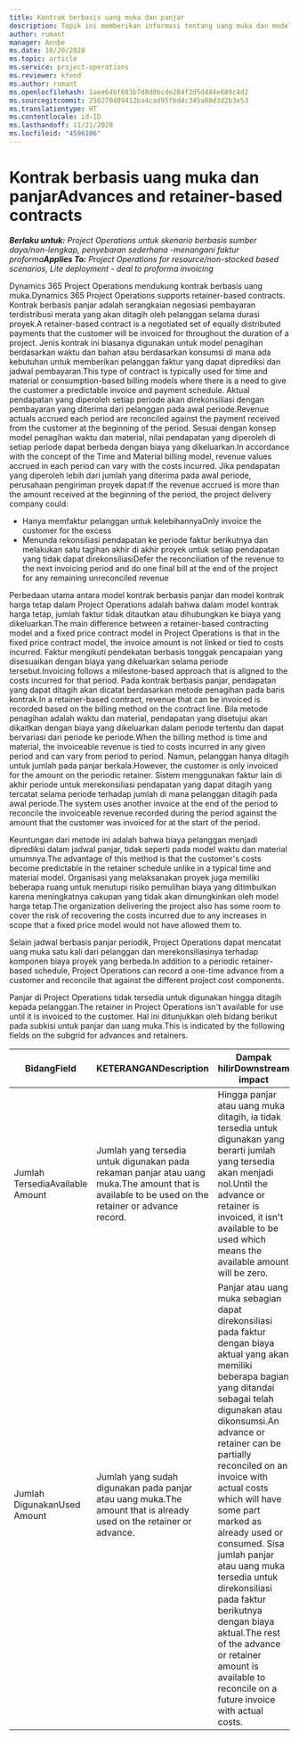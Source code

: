 ```yaml
---
title: Kontrak berbasis uang muka dan panjar
description: Topik ini memberikan informasi tentang uang muka dan model kontrak berbasis panjar dalam Project Operations.
author: rumant
manager: Annbe
ms.date: 10/20/2020
ms.topic: article
ms.service: project-operations
ms.reviewer: kfend
ms.author: rumant
ms.openlocfilehash: 1aee64bf683b7d8d0bcde284f2d5d484e689c4d2
ms.sourcegitcommit: 250270409412ba4cad95fbd4c345a80d3d2b3e53
ms.translationtype: HT
ms.contentlocale: id-ID
ms.lasthandoff: 11/21/2020
ms.locfileid: "4596106"
---
```

# <a name="advances-and-retainer-based-contracts"></a><span data-ttu-id="fb6a7-103">Kontrak berbasis uang muka dan panjar</span><span class="sxs-lookup"><span data-stu-id="fb6a7-103">Advances and retainer-based contracts</span></span>


<span data-ttu-id="fb6a7-104">_**Berlaku untuk:** Project Operations untuk skenario berbasis sumber daya/non-lengkap, penyebaran sederhana -menangani faktur proforma_</span><span class="sxs-lookup"><span data-stu-id="fb6a7-104">_**Applies To:** Project Operations for resource/non-stocked based scenarios, Lite deployment - deal to proforma invoicing_</span></span>

<span data-ttu-id="fb6a7-105">Dynamics 365 Project Operations mendukung kontrak berbasis uang muka.</span><span class="sxs-lookup"><span data-stu-id="fb6a7-105">Dynamics 365 Project Operations supports retainer-based contracts.</span></span> <span data-ttu-id="fb6a7-106">Kontrak berbasis panjar adalah serangkaian negosiasi pembayaran terdistribusi merata yang akan ditagih oleh pelanggan selama durasi proyek.</span><span class="sxs-lookup"><span data-stu-id="fb6a7-106">A retainer-based contract is a negotiated set of equally distributed payments that the customer will be invoiced for throughout the duration of a project.</span></span> <span data-ttu-id="fb6a7-107">Jenis kontrak ini biasanya digunakan untuk model penagihan berdasarkan waktu dan bahan atau berdasarkan konsumsi di mana ada kebutuhan untuk memberikan pelanggan faktur yang dapat diprediksi dan jadwal pembayaran.</span><span class="sxs-lookup"><span data-stu-id="fb6a7-107">This type of contract is typically used for time and material or consumption-based billing models where there is a need to give the customer a predictable invoice and payment schedule.</span></span> <span data-ttu-id="fb6a7-108">Aktual pendapatan yang diperoleh setiap periode akan direkonsiliasi dengan pembayaran yang diterima dari pelanggan pada awal periode.</span><span class="sxs-lookup"><span data-stu-id="fb6a7-108">Revenue actuals accrued each period are reconciled against the payment received from the customer at the beginning of the period.</span></span> <span data-ttu-id="fb6a7-109">Sesuai dengan konsep model penagihan waktu dan material, nilai pendapatan yang diperoleh di setiap periode dapat berbeda dengan biaya yang dikeluarkan.</span><span class="sxs-lookup"><span data-stu-id="fb6a7-109">In accordance with the concept of the Time and Material billing model, revenue values accrued in each period can vary with the costs incurred.</span></span> <span data-ttu-id="fb6a7-110">Jika pendapatan yang diperoleh lebih dari jumlah yang diterima pada awal periode, perusahaan pengiriman proyek dapat:</span><span class="sxs-lookup"><span data-stu-id="fb6a7-110">If the revenue accrued is more than the amount received at the beginning of the period, the project delivery company could:</span></span>

- <span data-ttu-id="fb6a7-111">Hanya memfaktur pelanggan untuk kelebihannya</span><span class="sxs-lookup"><span data-stu-id="fb6a7-111">Only invoice the customer for the excess</span></span> 
- <span data-ttu-id="fb6a7-112">Menunda rekonsiliasi pendapatan ke periode faktur berikutnya dan melakukan satu tagihan akhir di akhir proyek untuk setiap pendapatan yang tidak dapat direkonsiliasi</span><span class="sxs-lookup"><span data-stu-id="fb6a7-112">Defer the reconciliation of the revenue to the next invoicing period and do one final bill at the end of the project for any remaining unreconciled revenue</span></span>

<span data-ttu-id="fb6a7-113">Perbedaan utama antara model kontrak berbasis panjar dan model kontrak harga tetap dalam Project Operations adalah bahwa dalam model kontrak harga tetap, jumlah faktur tidak ditautkan atau dihubungkan ke biaya yang dikeluarkan.</span><span class="sxs-lookup"><span data-stu-id="fb6a7-113">The main difference between a retainer-based contracting model and a fixed price contract model in Project Operations is that in the fixed price contract model, the invoice amount is not linked or tied to costs incurred.</span></span> <span data-ttu-id="fb6a7-114">Faktur mengikuti pendekatan berbasis tonggak pencapaian yang disesuaikan dengan biaya yang dikeluarkan selama periode tersebut.</span><span class="sxs-lookup"><span data-stu-id="fb6a7-114">Invoicing follows a milestone-based approach that is aligned to the costs incurred for that period.</span></span> <span data-ttu-id="fb6a7-115">Pada kontrak berbasis panjar, pendapatan yang dapat ditagih akan dicatat berdasarkan metode penagihan pada baris kontrak.</span><span class="sxs-lookup"><span data-stu-id="fb6a7-115">In a retainer-based contract, revenue that can be invoiced is recorded based on the billing method on the contract line.</span></span> <span data-ttu-id="fb6a7-116">Bila metode penagihan adalah waktu dan material, pendapatan yang disetujui akan dikaitkan dengan biaya yang dikeluarkan dalam periode tertentu dan dapat bervariasi dari periode ke periode.</span><span class="sxs-lookup"><span data-stu-id="fb6a7-116">When the billing method is time and material, the invoiceable revenue is tied to costs incurred in any given period and can vary from period to period.</span></span> <span data-ttu-id="fb6a7-117">Namun, pelanggan hanya ditagih untuk jumlah pada panjar berkala.</span><span class="sxs-lookup"><span data-stu-id="fb6a7-117">However, the customer is only invoiced for the amount on the periodic retainer.</span></span> <span data-ttu-id="fb6a7-118">Sistem menggunakan faktur lain di akhir periode untuk merekonsiliasi pendapatan yang dapat ditagih yang tercatat selama periode terhadap jumlah di mana pelanggan ditagih pada awal periode.</span><span class="sxs-lookup"><span data-stu-id="fb6a7-118">The system uses another invoice at the end of the period to reconcile the invoiceable revenue recorded during the period against the amount that the customer was invoiced for at the start of the period.</span></span>

<span data-ttu-id="fb6a7-119">Keuntungan dari metode ini adalah bahwa biaya pelanggan menjadi diprediksi dalam jadwal panjar, tidak seperti pada model waktu dan material umumnya.</span><span class="sxs-lookup"><span data-stu-id="fb6a7-119">The advantage of this method is that the customer's costs become predictable in the retainer schedule unlike in a typical time and material model.</span></span> <span data-ttu-id="fb6a7-120">Organisasi yang melaksanakan proyek juga memiliki beberapa ruang untuk menutupi risiko pemulihan biaya yang ditimbulkan karena meningkatnya cakupan yang tidak akan dimungkinkan oleh model harga tetap.</span><span class="sxs-lookup"><span data-stu-id="fb6a7-120">The organization delivering the project also has some room to cover the risk of recovering the costs incurred due to any increases in scope that a fixed price model would not have allowed them to.</span></span>

<span data-ttu-id="fb6a7-121">Selain jadwal berbasis panjar periodik, Project Operations dapat mencatat uang muka satu kali dari pelanggan dan merekonsiliasinya terhadap komponen biaya proyek yang berbeda.</span><span class="sxs-lookup"><span data-stu-id="fb6a7-121">In addition to a periodic retainer-based schedule, Project Operations can record a one-time advance from a customer and reconcile that against the different project cost components.</span></span>

<span data-ttu-id="fb6a7-122">Panjar di Project Operations tidak tersedia untuk digunakan hingga ditagih kepada pelanggan.</span><span class="sxs-lookup"><span data-stu-id="fb6a7-122">The retainer in Project Operations isn't available for use until it is invoiced to the customer.</span></span> <span data-ttu-id="fb6a7-123">Hal ini ditunjukkan oleh bidang berikut pada subkisi untuk panjar dan uang muka.</span><span class="sxs-lookup"><span data-stu-id="fb6a7-123">This is indicated by the following fields on the subgrid for advances and retainers.</span></span>

| <span data-ttu-id="fb6a7-124">Bidang</span><span class="sxs-lookup"><span data-stu-id="fb6a7-124">Field</span></span> | <span data-ttu-id="fb6a7-125">KETERANGAN</span><span class="sxs-lookup"><span data-stu-id="fb6a7-125">Description</span></span> | <span data-ttu-id="fb6a7-126">Dampak hilir</span><span class="sxs-lookup"><span data-stu-id="fb6a7-126">Downstream impact</span></span> |
| --- | --- | --- |
| <span data-ttu-id="fb6a7-127">Jumlah Tersedia</span><span class="sxs-lookup"><span data-stu-id="fb6a7-127">Available Amount</span></span> | <span data-ttu-id="fb6a7-128">Jumlah yang tersedia untuk digunakan pada rekaman panjar atau uang muka.</span><span class="sxs-lookup"><span data-stu-id="fb6a7-128">The amount that is available to be used on the retainer or advance record.</span></span> | <span data-ttu-id="fb6a7-129">Hingga panjar atau uang muka ditagih, ia tidak tersedia untuk digunakan yang berarti jumlah yang tersedia akan menjadi nol.</span><span class="sxs-lookup"><span data-stu-id="fb6a7-129">Until the advance or retainer is invoiced, it isn't available to be used which means the available amount will be zero.</span></span> |
| <span data-ttu-id="fb6a7-130">Jumlah Digunakan</span><span class="sxs-lookup"><span data-stu-id="fb6a7-130">Used Amount</span></span> | <span data-ttu-id="fb6a7-131">Jumlah yang sudah digunakan pada panjar atau uang muka.</span><span class="sxs-lookup"><span data-stu-id="fb6a7-131">The amount that is already used on the retainer or advance.</span></span> | <span data-ttu-id="fb6a7-132">Panjar atau uang muka sebagian dapat direkonsiliasi pada faktur dengan biaya aktual yang akan memiliki beberapa bagian yang ditandai sebagai telah digunakan atau dikonsumsi.</span><span class="sxs-lookup"><span data-stu-id="fb6a7-132">An advance or retainer can be partially reconciled on an invoice with actual costs which will have some part marked as already used or consumed.</span></span> <span data-ttu-id="fb6a7-133">Sisa jumlah panjar atau uang muka tersedia untuk direkonsiliasi pada faktur berikutnya dengan biaya aktual.</span><span class="sxs-lookup"><span data-stu-id="fb6a7-133">The rest of the advance or retainer amount is available to reconcile on a future invoice with actual costs.</span></span> |
